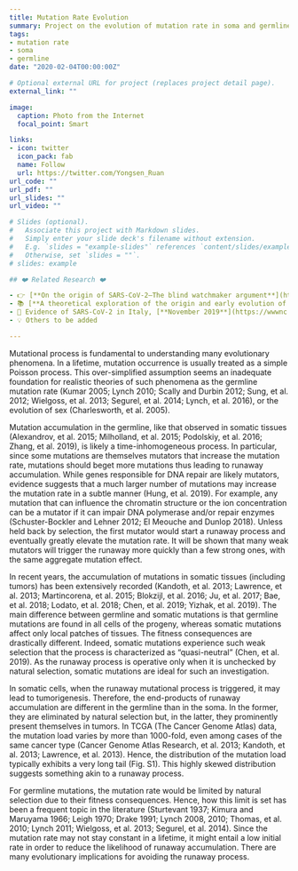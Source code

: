 ```yaml
---
title: Mutation Rate Evolution
summary: Project on the evolution of mutation rate in soma and germline cell.
tags:
- mutation rate
- soma 
- germline
date: "2020-02-04T00:00:00Z"

# Optional external URL for project (replaces project detail page).
external_link: ""

image:
  caption: Photo from the Internet
  focal_point: Smart

links:
- icon: twitter
  icon_pack: fab
  name: Follow
  url: https://twitter.com/Yongsen_Ruan
url_code: ""
url_pdf: ""
url_slides: ""
url_video: ""

# Slides (optional).
#   Associate this project with Markdown slides.
#   Simply enter your slide deck's filename without extension.
#   E.g. `slides = "example-slides"` references `content/slides/example-slides.md`.
#   Otherwise, set `slides = ""`.
# slides: example

## ❤️ Related Research ❤️

- 👉 [**On the origin of SARS-CoV-2—The blind watchmaker argument**](https://link.springer.com/article/10.1007/s11427-021-1972-1)
- 📚 [**A theoretical exploration of the origin and early evolution of a pandemic**](https://www.sciencedirect.com/science/article/pii/S2095927320307659)
- 💬 Evidence of SARS-CoV-2 in Italy, [**November 2019**](https://wwwnc.cdc.gov/eid/article/27/2/20-4632_article) and [**September 2019**](https://papers.ssrn.com/sol3/papers.cfm?abstract_id=3883274)
- 💡 Others to be added

---
```


Mutational process is fundamental to understanding many evolutionary phenomena. In a lifetime, mutation occurrence is usually treated as a simple Poisson process. This over-simplified assumption seems an inadequate foundation for realistic theories of such phenomena as the germline mutation rate (Kumar 2005; Lynch 2010; Scally and Durbin 2012; Sung, et al. 2012; Wielgoss, et al. 2013; Segurel, et al. 2014; Lynch, et al. 2016), or the evolution of sex (Charlesworth, et al. 2005).  

Mutation accumulation in the germline, like that observed in somatic tissues (Alexandrov, et al. 2015; Milholland, et al. 2015; Podolskiy, et al. 2016; Zhang, et al. 2019), is likely a time-inhomogeneous process. In particular, since some mutations are themselves mutators that increase the mutation rate, mutations should beget more mutations thus leading to runaway accumulation. While genes responsible for DNA repair are likely mutators, evidence suggests that a much larger number of mutations may increase the mutation rate in a subtle manner (Hung, et al. 2019). For example, any mutation that can influence the chromatin structure or the ion concentration can be a mutator if it can impair DNA polymerase and/or repair enzymes (Schuster-Bockler and Lehner 2012; El Meouche and Dunlop 2018). Unless held back by selection, the first mutator would start a runaway process and eventually greatly elevate the mutation rate. It will be shown that many weak mutators will trigger the runaway more quickly than a few strong ones, with the same aggregate mutation effect. 

In recent years, the accumulation of mutations in somatic tissues (including tumors) has been extensively recorded (Kandoth, et al. 2013; Lawrence, et al. 2013; Martincorena, et al. 2015; Blokzijl, et al. 2016; Ju, et al. 2017; Bae, et al. 2018; Lodato, et al. 2018; Chen, et al. 2019; Yizhak, et al. 2019). The main difference between germline and somatic mutations is that germline mutations are found in all cells of the progeny, whereas somatic mutations affect only local patches of tissues. The fitness consequences are drastically different. Indeed, somatic mutations experience such weak selection that the process is characterized as “quasi-neutral” (Chen, et al. 2019). As the runaway process is operative only when it is unchecked by natural selection, somatic mutations are ideal for such an investigation. 

In somatic cells, when the runaway mutational process is triggered, it may lead to tumorigenesis. Therefore, the end-products of runaway accumulation are different in the germline than in the soma. In the former, they are eliminated by natural selection but, in the latter, they prominently present themselves in tumors. In TCGA (The Cancer Genome Atlas) data, the mutation load varies by more than 1000-fold, even among cases of the same cancer type (Cancer Genome Atlas Research, et al. 2013; Kandoth, et al. 2013; Lawrence, et al. 2013). Hence, the distribution of the mutation load typically exhibits a very long tail (Fig. S1). This highly skewed distribution suggests something akin to a runaway process. 
 
For germline mutations, the mutation rate would be limited by natural selection due to their fitness consequences. Hence, how this limit is set has been a frequent topic in the literature (Sturtevant 1937; Kimura and Maruyama 1966; Leigh 1970; Drake 1991; Lynch 2008, 2010; Thomas, et al. 2010; Lynch 2011; Wielgoss, et al. 2013; Segurel, et al. 2014). Since the mutation rate may not stay constant in a lifetime, it might entail a low initial rate in order to reduce the likelihood of runaway accumulation. There are many evolutionary implications for avoiding the runaway process.

